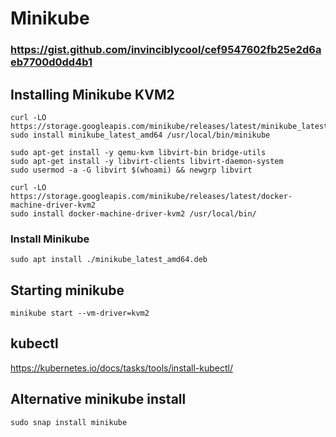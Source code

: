 # Minikube

### https://gist.github.com/invinciblycool/cef9547602fb25e2d6aeb7700d0dd4b1

## Installing Minikube KVM2

```
curl -LO https://storage.googleapis.com/minikube/releases/latest/minikube_latest_amd64.deb
sudo install minikube_latest_amd64 /usr/local/bin/minikube

sudo apt-get install -y qemu-kvm libvirt-bin bridge-utils
sudo apt-get install -y libvirt-clients libvirt-daemon-system
sudo usermod -a -G libvirt $(whoami) && newgrp libvirt

curl -LO https://storage.googleapis.com/minikube/releases/latest/docker-machine-driver-kvm2
sudo install docker-machine-driver-kvm2 /usr/local/bin/
```

### Install Minikube

`sudo apt install ./minikube_latest_amd64.deb`

## Starting minikube
```
minikube start --vm-driver=kvm2
```
## kubectl

https://kubernetes.io/docs/tasks/tools/install-kubectl/

## Alternative minikube install

```
sudo snap install minikube
```